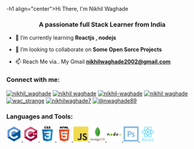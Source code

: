 -h1 align="center">Hi There, I'm Nikhil Waghade</h1>
<h3 align="center">A passionate full Stack Learner from India</h3>

- 🌱 I’m currently learning **Reactjs , nodejs**

- 👯 I’m looking to collaborate on **Some Open Sorce Projects**

- 📫 Reach Me via.. My Gmail **nikhilwaghade2002@gmail.com**

<h3 align="left">Connect with me:</h3>
<p align="left">
<a href="https://twitter.com/nikhil_waghade" target="blank"><img align="center" src="https://raw.githubusercontent.com/rahuldkjain/github-profile-readme-generator/master/src/images/icons/Social/twitter.svg" alt="nikhil_waghade" height="30" width="40" /></a>
<a href="https://www.linkedin.com/in/nikhil-waghade-48789319b/" target="blank"><img align="center" src="https://raw.githubusercontent.com/rahuldkjain/github-profile-readme-generator/master/src/images/icons/Social/linked-in-alt.svg" alt="nikhil waghade" height="30" width="40" /></a>
<a href="https://stackoverflow.com/users/16164762/nikhil-waghade" target="blank"><img align="center" src="https://raw.githubusercontent.com/rahuldkjain/github-profile-readme-generator/master/src/images/icons/Social/stack-overflow.svg" alt="nikhil-waghade" height="30" width="40" /></a>
<a href="https://m.facebook.com/nikhil.waghade.1042" target="blank"><img align="center" src="https://raw.githubusercontent.com/rahuldkjain/github-profile-readme-generator/master/src/images/icons/Social/facebook.svg" alt="nikhil waghade" height="30" width="40" /></a>
<a href="https://instagram.com/wac_strange" target="blank"><img align="center" src="https://raw.githubusercontent.com/rahuldkjain/github-profile-readme-generator/master/src/images/icons/Social/instagram.svg" alt="wac_strange" height="30" width="40" /></a>
<a href="https://www.codechef.com/users/nikhilwaghade7" target="blank"><img align="center" src="https://cdn.jsdelivr.net/npm/simple-icons@3.1.0/icons/codechef.svg" alt="nikhilwaghade7" height="30" width="40" /></a>
<a href="https://www.hackerrank.com/nwaghade89" target="blank"><img align="center" src="https://raw.githubusercontent.com/rahuldkjain/github-profile-readme-generator/master/src/images/icons/Social/hackerrank.svg" alt="@nwaghade89" height="30" width="40" /></a>
</p>

<h3 align="left">Languages and Tools:</h3>
<p align="left"> <a href="https://www.cprogramming.com/" target="_blank" rel="noreferrer"> <img src="https://raw.githubusercontent.com/devicons/devicon/master/icons/c/c-original.svg" alt="c" width="40" height="40"/> </a> <a href="https://www.w3schools.com/cpp/" target="_blank" rel="noreferrer"> <img src="https://raw.githubusercontent.com/devicons/devicon/master/icons/cplusplus/cplusplus-original.svg" alt="cplusplus" width="40" height="40"/> </a> <a href="https://www.w3schools.com/css/" target="_blank" rel="noreferrer"> <img src="https://raw.githubusercontent.com/devicons/devicon/master/icons/css3/css3-original-wordmark.svg" alt="css3" width="40" height="40"/> </a> <a href="https://www.w3.org/html/" target="_blank" rel="noreferrer"> <img src="https://raw.githubusercontent.com/devicons/devicon/master/icons/html5/html5-original-wordmark.svg" alt="html5" width="40" height="40"/> </a> <a href="https://developer.mozilla.org/en-US/docs/Web/JavaScript" target="_blank" rel="noreferrer"> <img src="https://raw.githubusercontent.com/devicons/devicon/master/icons/javascript/javascript-original.svg" alt="javascript" width="40" height="40"/> </a> <a href="https://www.mongodb.com/" target="_blank" rel="noreferrer"> <img src="https://raw.githubusercontent.com/devicons/devicon/master/icons/mongodb/mongodb-original-wordmark.svg" alt="mongodb" width="40" height="40"/> </a> <a href="https://nodejs.org" target="_blank" rel="noreferrer"> <img src="https://raw.githubusercontent.com/devicons/devicon/master/icons/nodejs/nodejs-original-wordmark.svg" alt="nodejs" width="40" height="40"/> </a> <a href="https://www.photoshop.com/en" target="_blank" rel="noreferrer"> <img src="https://raw.githubusercontent.com/devicons/devicon/master/icons/photoshop/photoshop-line.svg" alt="photoshop" width="40" height="40"/> </a> <a href="https://reactjs.org/" target="_blank" rel="noreferrer"> <img src="https://raw.githubusercontent.com/devicons/devicon/master/icons/react/react-original-wordmark.svg" alt="react" width="40" height="40"/> </a> </p>


<!--<h3 align="left">Support:</h3>
<p><a href="https://www.buymeacoffee.com/NIKKI"> <img align="left" src="https://cdn.buymeacoffee.com/buttons/v2/default-yellow.png" height="50" width="210" alt="NIKKI" /></a><a href="https://ko-fi.com/DEV"> <img align="left" src="https://cdn.ko-fi.com/cdn/kofi3.png?v=3" height="50" width="210" alt="DEV" /></a></p><br><br>-->

